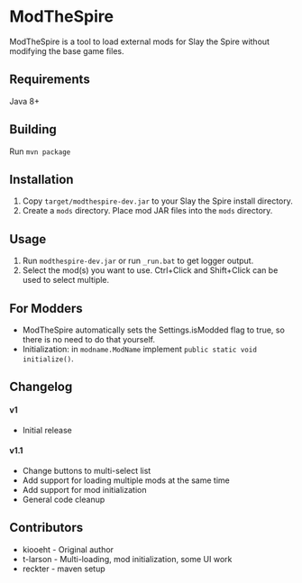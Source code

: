 # ModTheSpire #
ModTheSpire is a tool to load external mods for Slay the Spire without modifying the base game files.

## Requirements ##
Java 8+

## Building ##
Run `mvn package`

## Installation ##
1. Copy `target/modthespire-dev.jar` to your Slay the Spire install directory.
2. Create a `mods` directory. Place mod JAR files into the `mods` directory.

## Usage ##
1. Run `modthespire-dev.jar` or run `_run.bat` to get logger output.
2. Select the mod(s) you want to use. Ctrl+Click and Shift+Click can be used to select multiple.

## For Modders ##
* ModTheSpire automatically sets the Settings.isModded flag to true, so there is no need to do that yourself.
* Initialization: in `modname.ModName` implement `public static void initialize()`.

## Changelog ##
#### v1 ####
* Initial release

#### v1.1 ####
* Change buttons to multi-select list
* Add support for loading multiple mods at the same time
* Add support for mod initialization
* General code cleanup

## Contributors ##
* kiooeht - Original author
* t-larson - Multi-loading, mod initialization, some UI work
* reckter - maven setup

